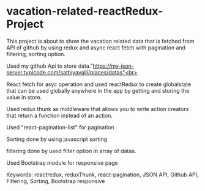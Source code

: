 # vacation-related-reactRedux-Project
This project is about to show the vacation related data that is fetched from API of github by using redux and async react fetch with pagination and filtering, sorting option.<br>

Used my github Api to store data."https://my-json-server.typicode.com/sathiyavalli/places/datas"<br>

React fetch for asyc operation and used reactRedux to create globalstate that can be used globally anywhere in the app by getting and storing the value in store.<br>

Used redux thunk as middleware that allows you to write action creators that return a function instead of an action.<br>

Used "react-pagination-list" for pagination<br>

Sorting done by using javascript sorting<br>

filtering done by used filter option in array of datas.<br>

Used Bootstrap module for responsive page<br>

Keywords: reactredux, reduxThunk, react-pagination, JSON API, Github API, Filtering, Sorting, Bootstrap responsive
